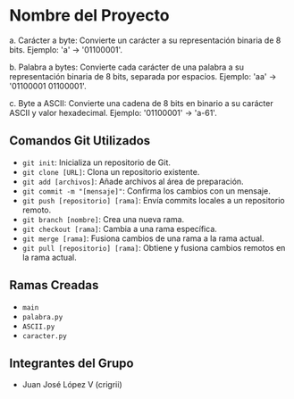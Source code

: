 # Nombre del Proyecto

a. Carácter a byte: Convierte un carácter a su representación binaria de 8 bits. Ejemplo: 'a' -> '01100001'.

b. Palabra a bytes: Convierte cada carácter de una palabra a su representación binaria de 8 bits, separada por espacios. Ejemplo: 'aa' -> '01100001 01100001'.

c. Byte a ASCII: Convierte una cadena de 8 bits en binario a su carácter ASCII y valor hexadecimal. Ejemplo: '01100001' -> 'a-61'.

## Comandos Git Utilizados

- `git init`: Inicializa un repositorio de Git.
- `git clone [URL]`: Clona un repositorio existente.
- `git add [archivos]`: Añade archivos al área de preparación.
- `git commit -m "[mensaje]"`: Confirma los cambios con un mensaje.
- `git push [repositorio] [rama]`: Envía commits locales a un repositorio remoto.
- `git branch [nombre]`: Crea una nueva rama.
- `git checkout [rama]`: Cambia a una rama específica.
- `git merge [rama]`: Fusiona cambios de una rama a la rama actual.
- `git pull [repositorio] [rama]`: Obtiene y fusiona cambios remotos en la rama actual.

## Ramas Creadas

- `main`
- `palabra.py`
- `ASCII.py`
- `caracter.py`

## Integrantes del Grupo

- Juan José López V (crigrii)